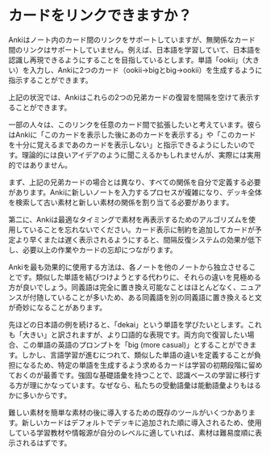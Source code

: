 # カードをリンクできますか？

Ankiはノート内のカード間のリンクをサポートしていますが、無関係なカード間のリンクはサポートしていません。例えば、日本語を学習していて、日本語を認識し再現できるようにすることを目指しているとします。単語「ookii」（大きい）を入力し、Ankiに2つのカード（ookii→bigとbig→ookii）を生成するように指示することができます。

上記の状況では、Ankiはこれらの2つの兄弟カードの復習を間隔を空けて表示することができます。

一部の人々は、このリンクを任意のカード間で拡張したいと考えています。彼らはAnkiに「このカードを表示した後にあのカードを表示する」や「このカードを十分に覚えるまであのカードを表示しない」と指示できるようにしたいのです。理論的には良いアイデアのように聞こえるかもしれませんが、実際には実用的ではありません。

まず、上記の兄弟カードの場合とは異なり、すべての関係を自分で定義する必要があります。Ankiに新しいノートを入力するプロセスが複雑になり、デッキ全体を検索して古い素材と新しい素材の関係を割り当てる必要があります。

第二に、Ankiは最適なタイミングで素材を再表示するためのアルゴリズムを使用していることを忘れないでください。カード表示に制約を追加してカードが予定より早くまたは遅く表示されるようにすると、間隔反復システムの効果が低下し、必要以上の作業やカードの忘却につながります。

Ankiを最も効果的に使用する方法は、各ノートを他のノートから独立させることです。類似した単語を結びつけようとする代わりに、それらの違いを見極める方が良いでしょう。同義語は完全に置き換え可能なことはほとんどなく、ニュアンスが付随していることが多いため、ある同義語を別の同義語に置き換えると文が奇妙になることがあります。

先ほどの日本語の例を続けると、「dekai」という単語を学びたいとします。これも「大きい」と訳されますが、より口語的な表現です。両方向で復習したい場合、この単語の英語のプロンプトを「big (more casual)」とすることができます。しかし、言語学習が進むにつれて、類似した単語の違いを定義することが負担になるため、特定の単語を生成するよう求めるカードは学習の初期段階に留めておくのが最善です。強固な基礎語彙を持つことで、認識ベースの学習に移行する方が理にかなっています。なぜなら、私たちの受動語彙は能動語彙よりもはるかに多いからです。

難しい素材を簡単な素材の後に導入するための既存のツールがいくつかあります。新しいカードはデフォルトでデッキに追加された順に導入されるため、使用している学習教材や情報源が自分のレベルに適していれば、素材は難易度順に表示されるはずです。
